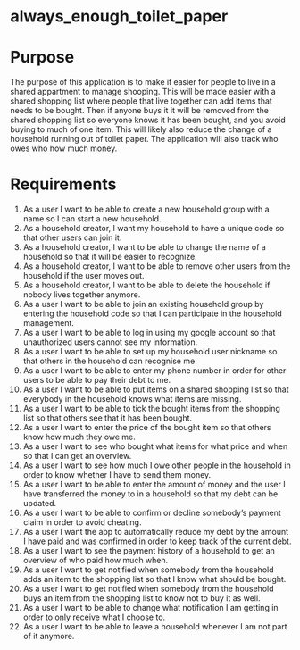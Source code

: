 # always_enough_toilet_paper


# Purpose
The purpose of this application is to make it easier for people to live in a shared appartment to manage shooping. This will be made easier with a shared shopping list where people that live together can add items that needs to be bought. Then if anyone buys it it will be removed from the shared shopping list so everyone knows it has been bought, and you avoid buying to much of one item. This will likely also reduce the change of a household running out of toilet paper. The application will also track who owes who how much money.

# Requirements
1. As a user I want to be able to create a new household group with a name so I can start a new household. 
2. As a household creator, I want my household to have a unique code so that other users can join it. 
3. As a household creator, I want to be able to change the name of a household so that it will be easier to recognize. 
4. As a household creator, I want to be able to remove other users from the household if the user moves out.
5. As a household creator, I want to be able to delete the household if nobody lives together anymore. 
6. As a user I want to be able to join an existing household group by entering the household code so that I can participate in the household management. 
7. As a user I want to be able to log in using my google account so that unauthorized users cannot see my information. 
8. As a user I want to be able to set up my household user nickname so that others in the household can recognise me. 
9. As a user I want to be able to enter my phone number in order for other users to be able to pay their debt to me. 
10. As a user I want to be able to put items on a shared shopping list so that everybody in the household knows what items are missing. 
11. As a user I want to be able to tick the bought items from the shopping list so that others see that it has been bought. 
12. As a user I want to enter the price of the bought item so that others know how much they owe me. 
13. As a user I want to see who bought what items for what price and when so that I can get an overview. 
14. As a user I want to see how much I owe other people in the household in order to know whether I have to send them money. 
15. As a user I want to be able to enter the amount of money and the user I have transferred the money to in a household so that my debt can be updated.
16. As a user I want to be able to confirm or decline somebody’s payment claim in order to avoid cheating. 
17. As a user I want the app to automatically reduce my debt by the amount I have paid and was confirmed in order to keep track of the current debt. 
18. As a user I want to see the payment history of a household to get an overview of who paid how much when.
19. As a user I want to get notified when somebody from the household adds an item to the shopping list so that I know what should be bought. 
20. As a user I want to get notified when somebody from the household buys an item from the shopping list to know not to buy it as well. 
21. As a user I want to be able to change what notification I am getting in order to only receive what I choose to. 
22. As a user I want to be able to leave a household whenever I am not part of it anymore.


